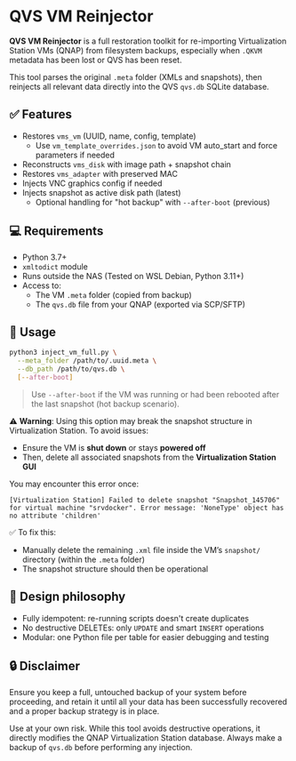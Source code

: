 # QVS VM Reinjector

**QVS VM Reinjector** is a full restoration toolkit for re-importing Virtualization Station VMs (QNAP) from filesystem backups, especially when `.QKVM` metadata has been lost or QVS has been reset.

This tool parses the original `.meta` folder (XMLs and snapshots), then reinjects all relevant data directly into the QVS `qvs.db` SQLite database.

## ✅ Features

- Restores `vms_vm` (UUID, name, config, template)
  - Use `vm_template_overrides.json` to avoid VM auto_start and force parameters if needed
- Reconstructs `vms_disk` with image path + snapshot chain
- Restores `vms_adapter` with preserved MAC
- Injects VNC graphics config if needed
- Injects snapshot as active disk path (latest)
  - Optional handling for "hot backup" with `--after-boot` (previous)

## 💻 Requirements

- Python 3.7+
- `xmltodict` module
- Runs outside the NAS (Tested on WSL Debian, Python 3.11+)
- Access to:
  - The VM `.meta` folder (copied from backup)
  - The `qvs.db` file from your QNAP (exported via SCP/SFTP)

## 🚀 Usage

```bash
python3 inject_vm_full.py \
  --meta_folder /path/to/.uuid.meta \
  --db_path /path/to/qvs.db \
  [--after-boot]
```

> Use `--after-boot` if the VM was running or had been rebooted after the last snapshot (hot backup scenario).

⚠️ **Warning**: Using this option may break the snapshot structure in Virtualization Station. To avoid issues:  
- Ensure the VM is **shut down** or stays **powered off**
- Then, delete all associated snapshots from the **Virtualization Station GUI**

You may encounter this error once:

```
[Virtualization Station] Failed to delete snapshot "Snapshot_145706" for virtual machine "srvdocker". Error message: 'NoneType' object has no attribute 'children'
```

✅ To fix this:
- Manually delete the remaining `.xml` file inside the VM’s `snapshot/` directory (within the `.meta` folder)
- The snapshot structure should then be operational


## 🧠 Design philosophy

- Fully idempotent: re-running scripts doesn't create duplicates
- No destructive DELETEs: only `UPDATE` and smart `INSERT` operations
- Modular: one Python file per table for easier debugging and testing


## 🔒 Disclaimer

Ensure you keep a full, untouched backup of your system before proceeding, and retain it until all your data has been successfully recovered and a proper backup strategy is in place.

Use at your own risk. While this tool avoids destructive operations, it directly modifies the QNAP Virtualization Station database. Always make a backup of `qvs.db` before performing any injection.


